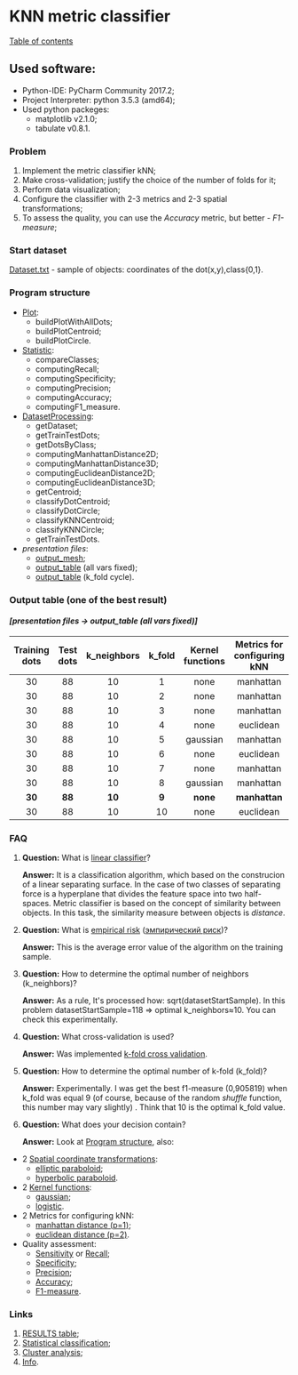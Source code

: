 # KNN metric classifier
[Table of contents](https://github.com/fedy95/MachineLearning/blob/master/README.md)

## Used software:
- Python-IDE: PyCharm Community 2017.2;
- Project Interpreter: python 3.5.3 (amd64);
- Used python packeges:
	- matplotlib v2.1.0;
	- tabulate v0.8.1.

### Problem
1) Implement the metric classifier kNN;
2) Make cross-validation; justify the choice of the number of folds for it;
3) Perform data visualization;
4) Configure the classifier with 2-3 metrics and 2-3 spatial transformations;
5) To assess the quality, you can use the *Accuracy* metric, but better - *F1-measure*;

### Start dataset
[Dataset.txt](https://github.com/fedy95/MachineLearning/blob/master/1.%20KNN%20metric%20classifier/dataset.txt) - sample of objects: coordinates of the dot(x,y),class{0,1}.

### Program structure
- [Plot](https://github.com/fedy95/MachineLearning/blob/master/1.%20KNN%20metric%20classifier/Plot.py):
	- buildPlotWithAllDots;
	- buildPlotCentroid;
	- buildPlotCircle.
- [Statistic](https://github.com/fedy95/MachineLearning/blob/master/1.%20KNN%20metric%20classifier/Statistic.py):
	- compareClasses;
	- computingRecall;
	- computingSpecificity;
	- computingPrecision;
	- computingAccuracy;
	- computingF1_measure.
- [DatasetProcessing](https://github.com/fedy95/MachineLearning/blob/master/1.%20KNN%20metric%20classifier/DatasetProcessing.py):
	- getDataset;
	- getTrainTestDots;
	- getDotsByClass;
	- computingManhattanDistance2D;
	- computingManhattanDistance3D;
	- computingEuclideanDistance2D;
	- computingEuclideanDistance3D;
	- getCentroid;
	- classifyDotCentroid;
	- classifyDotCircle;
	- classifyKNNCentroid;
	- classifyKNNCircle;
	- getTrainTestDots.
- *presentation files*:
	- [output_mesh](https://github.com/fedy95/MachineLearning/blob/master/1.%20KNN%20metric%20classifier/output_mesh.py);
	- [output_table](https://github.com/fedy95/MachineLearning/blob/master/1.%20KNN%20metric%20classifier/output_table%20(all%20vars%20fixed).py) (all vars fixed);
	- [output_table](https://github.com/fedy95/MachineLearning/blob/master/1.%20KNN%20metric%20classifier/output_table%20(k_fold%20cycle).py) (k_fold cycle).
	
### Output table (one of the best result) 
#### *[presentation files -> output_table (all vars fixed)]*
| Training dots | Test dots | k_neighbors | k_fold | Kernel functions | Metrics for configuring kNN | Spatial coordinate transformations | F1-measure | Recall | Specificity | Precision | Accuracy |
|:---:|:---:|:---:|:---:|:---:|:---:|:---:|:---:|:---:|:---:|:---:|:---:|
|30|88|10|1| none | manhattan | none |0,76087|0,833333|0,666667|0,7|0,747126|
|30|88|10|2| none | manhattan | elliptic |0,833846|0,904255|0,6875|0,774081|0,804598|
|30|88|10|3| none | manhattan | elliptic |0,82012|0,875969|0,742424|0,773565|0,808429|
|30|88|10|4| none | euclidean | elliptic |0,843119|0,914634|0,76087|0,787364|0,833333|
|30|88|10|5| gaussian | manhattan | none |0,855745|0,904545|0,781395|0,812642|0,843678|
|30|88|10|6| none | euclidean | elliptic |0,856968|0,909091|0,782946|0,812181|0,846743|
|30|88|10|7| none | manhattan | elliptic |0,85414|0,904762|0,796825|0,811838|0,848933|
|30|88|10|8| gaussian | manhattan | elliptic |0,901953|0,925|0,863095|0,881464|0,895115|
|**30**|**88**|**10**|**9**|**none**|**manhattan**|**none**|**0,905819**|**0,953086**|**0,830688**|**0,865636**|**0,893997**|
|30|88|10|10| none | euclidean | elliptic |0,900326|0,940909|0,839535|0,866322|0,890805|

### FAQ
1) **Question:**
   What is [linear classifier](https://en.wikipedia.org/wiki/Linear_classifier)?
   
   **Answer:**
   It is a classification algorithm, which based on the construcion of a linear separating surface. In the case of two classes of separating force is a hyperplane that divides the feature space into two half-spaces. Metric classifier is based on the concept of similarity between objects. In this task, the similarity measure between objects is *distance*.

2) **Question:**
   What is [empirical risk](https://en.wikipedia.org/wiki/Empirical_risk_minimization) ([эмпирический риск](http://www.machinelearning.ru/wiki/index.php?title=%D0%AD%D0%BC%D0%BF%D0%B8%D1%80%D0%B8%D1%87%D0%B5%D1%81%D0%BA%D0%B8%D0%B9_%D1%80%D0%B8%D1%81%D0%BA))?
   
   **Answer:**
   This is the average error value of the algorithm on the training sample.

3) **Question:**
   How to determine the optimal number of neighbors (k_neighbors)?
   
   **Answer:**
   As a rule, lt's processed  how: sqrt(datasetStartSample). In this problem datasetStartSample=118 => optimal k_neighbors≈10. You can check this experimentally.

4) **Question:**
   What cross-validation is used?
   
   **Answer:**
   Was implemented [k-fold cross validation](https://en.wikipedia.org/wiki/Cross-validation_(statistics)#k-fold_cross-validation).

5) **Question:**
   How to determine the optimal number of k-fold (k_fold)?
   
   **Answer:**
   Experimentally. I was get the best f1-measure (0,905819) when k_fold was equal 9 (of course, because of the random *shuffle* function, this number may vary slightly) . Think that 10 is the optimal k_fold value.

6) **Question:**
   What does your decision contain?

   **Answer:**
   Look at [Program structure](https://github.com/fedy95/MachineLearning/blob/master/1.%20KNN%20metric%20classifier/_readme_lab1.md#program-structure), also:
- 2 [Spatial coordinate transformations](https://en.wikipedia.org/wiki/Paraboloid):
	- [elliptic paraboloid](https://en.wikipedia.org/wiki/Paraboloid#Elliptic_paraboloid);
	- [hyperbolic paraboloid](https://en.wikipedia.org/wiki/Paraboloid#Hyperbolic_paraboloid).
- 2 [Kernel functions](https://en.wikipedia.org/wiki/Kernel_(statistics)):
	- [gaussian](https://en.wikipedia.org/wiki/Normal_distribution);
	- [logistic](https://en.wikipedia.org/wiki/Logistic_distribution).
- 2 Metrics for configuring kNN:
	- [manhattan distance (p=1)](https://en.wikipedia.org/wiki/Taxicab_geometry);
	- [euclidean distance (p=2)](https://en.wikipedia.org/wiki/Euclidean_distance).
- Quality assessment:
	- [Sensitivity](https://en.wikipedia.org/wiki/Sensitivity_and_specificity#Sensitivity) or [Recall](https://en.wikipedia.org/wiki/Precision_and_recall#Recall);
	- [Specificity](https://en.wikipedia.org/wiki/Sensitivity_and_specificity#Specificity);
	- [Precision](https://en.wikipedia.org/wiki/Precision_and_recall#Precision);
	- [Accuracy](https://en.wikipedia.org/wiki/Accuracy_and_precision);
	- [F1-measure](https://en.wikipedia.org/wiki/F1_score).
 
### Links
1) [RESULTS table](https://docs.google.com/spreadsheets/d/1IkHaIzaHMTVHIrxbvIXl9kbQINCencgx8dtkAhNKXRw/edit#gid=0);
2) [Statistical classification](https://en.wikipedia.org/wiki/Statistical_classification);
3) [Cluster analysis](https://en.wikipedia.org/wiki/Cluster_analysis);
4) [Info](https://github.com/flyingleafe/ML-Course-ITMO/blob/master/Homework.org).

